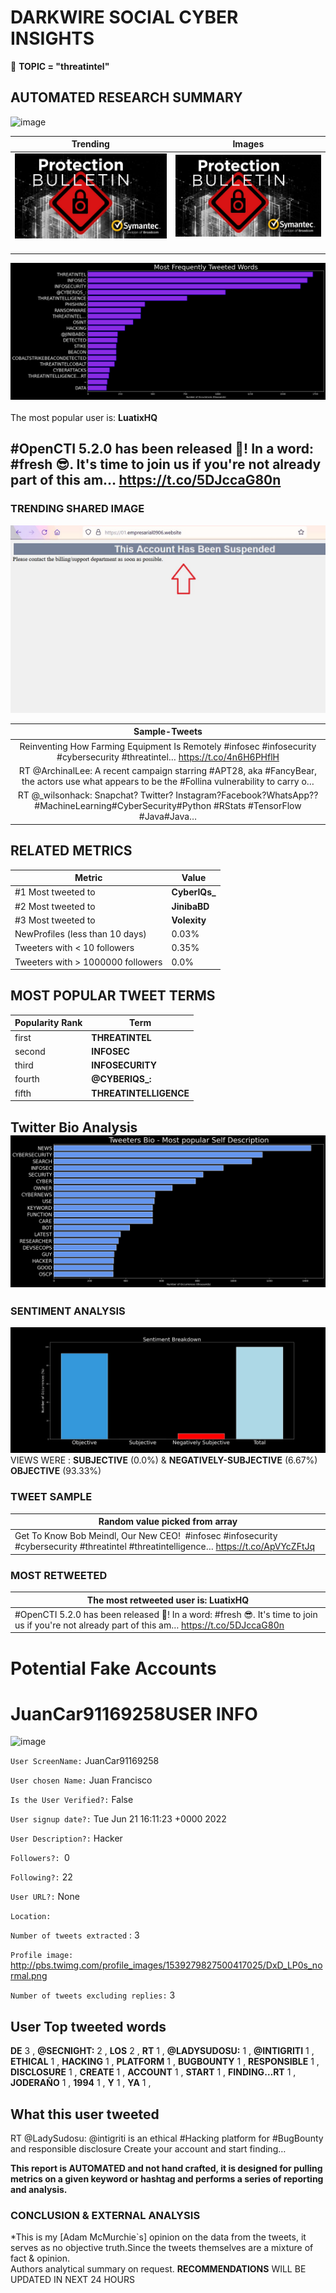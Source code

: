 # DARKWIRE SOCIAL CYBER INSIGHTS 
&#x1F34E; **TOPIC = "threatintel"**

## AUTOMATED RESEARCH SUMMARY
  ![image](darkLogo.png)   

|  Trending  |   Images | 
:-------------------------:|:-------------------------:
|  ![image](assets/threatintel/imageFile1.jpg)     <img width=200/> | ![image](assets/threatintel/imageFile2.jpg) <img width=200/> |   
 
 
![image](assets/threatintel/TWEETS.png)
<br></br>
The most popular user is: **LuatixHQ**  
 

## #OpenCTI 5.2.0 has been released 🥳! In a word: #fresh 😎. It's time to join us if you're not already part of this am… https://t.co/5DJccaG80n 

  




### TRENDING SHARED IMAGE

![image](assets/threatintel/twitterPostedImage.png)



|                **Sample-Tweets**        |
| :-------------: |
| Reinventing How Farming Equipment Is Remotely #infosec #infosecurity #cybersecurity #threatintel… https://t.co/4n6H6PHflH |
| RT @ArchinalLee: A recent campaign starring #APT28, aka #FancyBear, the actors use what appears to be the #Follina vulnerability to carry o… |
| RT @_wilsonhack: Snapchat? Twitter? Instagram?Facebook?WhatsApp?? #MachineLearning#CyberSecurity#Python #RStats #TensorFlow #Java#Java… |

## RELATED METRICS<br>
| Metric | Value |
| ------------- | ------------- |
| #1 Most tweeted to  | **CyberIQs_** |
| #2 Most tweeted to  | **JinibaBD** |
| #3 Most tweeted to  | **Volexity** |
| NewProfiles (less than 10 days) | 0.03%  |
| Tweeters with < 10 followers  | 0.35%|
| Tweeters with > 1000000 followers  | 0.0%  |



## MOST POPULAR TWEET TERMS 


| Popularity Rank  | Term |
| ------------- | ------------- |
| first  | **THREATINTEL**  |
| second  | **INFOSEC**  |
| third  | **INFOSECURITY** |
| fourth  | **@CYBERIQS_:**  |
| fifth  | **THREATINTELLIGENCE**  |


## Twitter Bio Analysis![image](assets/threatintel/BIO.png)
### SENTIMENT ANALYSIS
![image](assets/threatintel/sentiment.png)
VIEWS WERE : **SUBJECTIVE**  (0.0%) & **NEGATIVELY-SUBJECTIVE** (6.67%) **OBJECTIVE** (93.33%)

### TWEET SAMPLE 
| Random value picked from array |
| ------------- |
|Get To Know Bob Meindl, Our New CEO!  #infosec #infosecurity #cybersecurity #threatintel #threatintelligence… https://t.co/ApVYcZFtJq |

### MOST RETWEETED 

| The most retweeted user is: **LuatixHQ**  |
| ------------- |
| #OpenCTI 5.2.0 has been released 🥳! In a word: #fresh 😎. It's time to join us if you're not already part of this am… https://t.co/5DJccaG80n |

# Potential Fake Accounts
 
# JuanCar91169258USER INFO
![image](http://pbs.twimg.com/profile_images/1539279827500417025/DxD_LP0s_normal.png)
 
`User ScreenName:` JuanCar91169258 
 
`User chosen Name:` Juan Francisco 
 
`Is the User Verified?:` False 
 
`User signup date?:` Tue Jun 21 16:11:23 +0000 2022 
 
`User Description?:` Hacker 
 
`Followers?: `0 
 
`Following?:` 22 
 
`User URL?:` None 
 
`Location:`  
 
`Number of tweets extracted`  : 3 
 
`Profile image:` http://pbs.twimg.com/profile_images/1539279827500417025/DxD_LP0s_normal.png 
 
`Number of tweets excluding replies:` 3 
 

 

 
## User Top tweeted words 
 
**DE** 3 , **@SECNIGHT:** 2 , **LOS** 2 , **RT** 1 , **@LADYSUDOSU:** 1 , **@INTIGRITI** 1 , **ETHICAL** 1 , **HACKING** 1 , **PLATFORM** 1 , **BUGBOUNTY** 1 , **RESPONSIBLE** 1 , **DISCLOSURE** 1 , **CREATE** 1 , **ACCOUNT** 1 , **START** 1 , **FINDING…RT** 1 , **JODERAÑO** 1 , **1994** 1 , **Y** 1 , **YA** 1 , 
 
## What this user tweeted
 
RT @LadySudosu: @intigriti is an ethical #Hacking platform for #BugBounty and responsible disclosure Create your account and start finding…
 

<b> This report is AUTOMATED and not hand crafted, it is designed for pulling metrics on a given keyword or hashtag and performs a series of reporting and analysis.</b>  
### CONCLUSION & EXTERNAL ANALYSIS

*This is my [Adam McMurchie`s] opinion on the data from the tweets, it serves as no objective truth.Since the tweets themselves are a mixture of fact & opinion.<br>
Authors analytical summary on request.
**RECOMMENDATIONS** WILL BE UPDATED IN NEXT  24 HOURS <br>